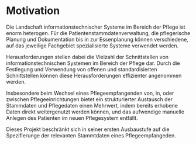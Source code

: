 # Motivation

Die Landschaft informationstechnischer Systeme im Bereich der Pflege ist enorm heterogen. Für die Patientenstammdatenverwaltung, die pflegerische Planung und Dokumentation bis in zur Essenplanung können verschiedene, auf das jeweilige Fachgebiet spezialisierte Systeme verwendet werden.

Herausforderungen stellen dabei die Vielzahl der Schnittstellen von informationstechnischen Systemen im Bereich der Pflege dar. Durch die Festlegung und Verwendung von offenen und standardisierten Schnittstellen können diese Herausforderungen effizienter angenommen werden.

Insbesondere beim Wechsel eines Pflegeempfangenden von, in, oder zwischen Pflegeeinrichtungen bietet ein strukturierter Austausch der Stammdaten und Pflegedaten einen Mehrwert, indem bereits erhobene Daten direkt weitergenutzt werden können, und das aufwendige manuelle Anlegen des Patienten im neuen Pflegesystem entfällt.

Dieses Projekt beschränkt sich in seiner ersten Ausbaustufe auf die Spezifierunge der relevanten Stammtdaten eines Pflegeempfangeden. 